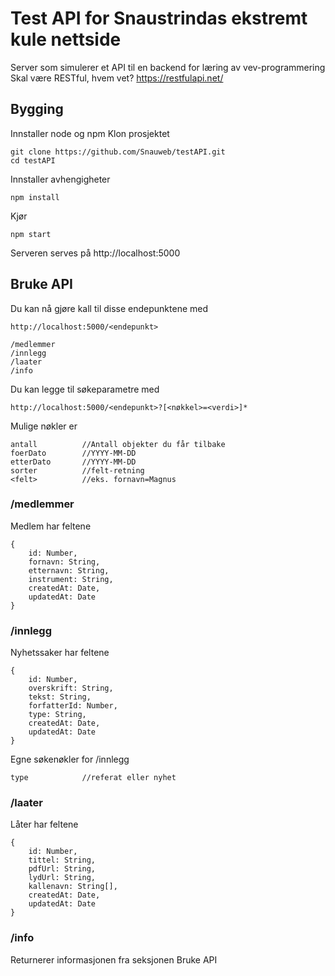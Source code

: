 # Test API for Snaustrindas ekstremt kule nettside
Server som simulerer et API til en backend for læring av vev-programmering
Skal være RESTful, hvem vet? https://restfulapi.net/

## Bygging

Innstaller node og npm
Klon prosjektet

```
git clone https://github.com/Snauweb/testAPI.git
cd testAPI
```
Innstaller avhengigheter
```
npm install
```
Kjør
```
npm start
```
Serveren serves på http://localhost:5000
<!--info-->
## Bruke API
Du kan nå gjøre kall til disse endepunktene med 
```
http://localhost:5000/<endepunkt>
```
```
/medlemmer
/innlegg
/laater
/info
```
Du kan legge til søkeparametre med
```
http://localhost:5000/<endepunkt>?[<nøkkel>=<verdi>]*
```
Mulige nøkler er
```
antall          //Antall objekter du får tilbake
foerDato        //YYYY-MM-DD
etterDato       //YYYY-MM-DD
sorter          //felt-retning
<felt>          //eks. fornavn=Magnus
```
### /medlemmer
Medlem har feltene
```
{
    id: Number,
    fornavn: String,
    etternavn: String,
    instrument: String,
    createdAt: Date,
    updatedAt: Date
}
```

### /innlegg
Nyhetssaker har feltene
```
{
    id: Number,
    overskrift: String,
    tekst: String,
    forfatterId: Number,
    type: String, 
    createdAt: Date,
    updatedAt: Date
}
```
Egne søkenøkler for /innlegg
```
type            //referat eller nyhet
```

### /laater
Låter har feltene 
```
{
    id: Number,
    tittel: String,
    pdfUrl: String,
    lydUrl: String,
    kallenavn: String[],
    createdAt: Date,
    updatedAt: Date
}
```

### /info
Returnerer informasjonen fra seksjonen Bruke API
